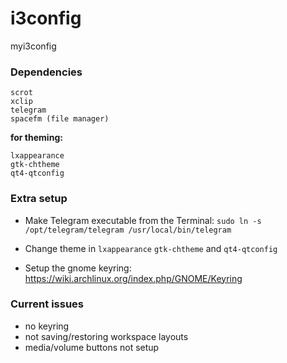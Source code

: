 # i3config
myi3config

### Dependencies

```
scrot
xclip
telegram
spacefm (file manager)
```
**for theming:**

```
lxappearance
gtk-chtheme
qt4-qtconfig
```

### Extra setup

* Make Telegram executable from the Terminal: `sudo ln -s /opt/telegram/telegram /usr/local/bin/telegram`

* Change theme in `lxappearance` `gtk-chtheme` and `qt4-qtconfig`

* Setup the gnome keyring: https://wiki.archlinux.org/index.php/GNOME/Keyring

### Current issues

* no keyring
* not saving/restoring workspace layouts
* media/volume buttons not setup
